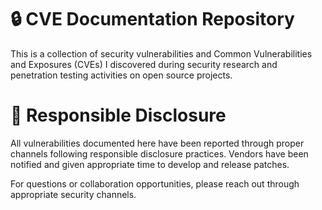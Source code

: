 # 🔒 CVE Documentation Repository
This is a collection of security vulnerabilities and Common Vulnerabilities and Exposures (CVEs) I discovered during security research and penetration testing activities on open source projects.
# 🤝 Responsible Disclosure
All vulnerabilities documented here have been reported through proper channels following responsible disclosure practices. Vendors have been notified and given appropriate time to develop and release patches.

For questions or collaboration opportunities, please reach out through appropriate security channels.
